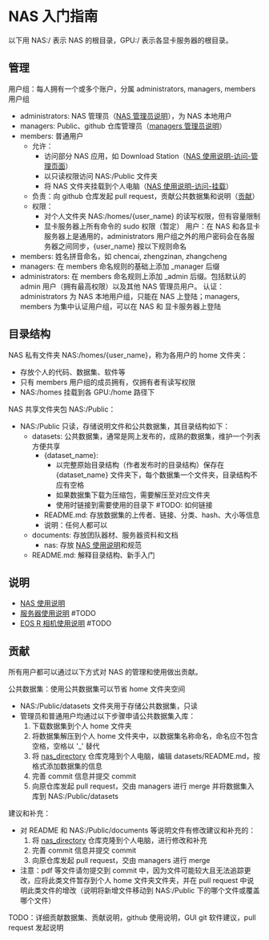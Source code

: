 # NAS 入门指南

以下用 NAS:/ 表示 NAS 的根目录，GPU:/ 表示各显卡服务器的根目录。

## 管理

用户组：每人拥有一个或多个账户，分属 administrators, managers, members 用户组
* administrators: NAS 管理员（[NAS 管理员说明](documents/nas/README_admin.md)），为 NAS 本地用户
* managers: Public、github 仓库管理员（[managers 管理员说明](documents/nas/README_managers.md)）
* members: 普通用户
    * 允许：
        * 访问部分 NAS 应用，如 Download Station（[NAS 使用说明-访问-管理页面](documents/nas/README.md/#访问)）
        * 以只读权限访问 NAS:/Public 文件夹
        * 将 NAS 文件夹挂载到个人电脑（[NAS 使用说明-访问-挂载](documents/nas/README.md/#访问)）
    * 负责：向 github 仓库发起 pull request，贡献公共数据集和说明（[贡献](#贡献)）
    * 权限：
        * 对个人文件夹 NAS:/homes/{user_name} 的读写权限，但有容量限制
        * 显卡服务器上所有命令的 sudo 权限（暂定）
用户：在 NAS 和各显卡服务器上是通用的，administrators 用户组之外的用户密码会在各服务器之间同步，{user_name} 按以下规则命名
* members: 姓名拼音命名，如 chencai, zhengzinan, zhangcheng
* managers: 在 members 命名规则的基础上添加 _manager 后缀
* administrators: 在 members 命名规则上添加 _admin 后缀。包括默认的 admin 用户（拥有最高权限）以及其他 NAS 管理员用户。
认证：administrators 为 NAS 本地用户组，只能在 NAS 上登陆；managers, members 为集中认证用户组，可以在 NAS 和 显卡服务器上登陆


## 目录结构

NAS 私有文件夹 NAS:/homes/{user_name}，称为各用户的 home 文件夹：
* 存放个人的代码、数据集、软件等
* 只有 members 用户组的成员拥有，仅拥有者有读写权限
* NAS:/homes 挂载到各 GPU:/home 路径下

NAS 共享文件夹包 NAS:/Public：
* NAS:/Public 只读，存储说明文件和公共数据集，其目录结构如下：
    * datasets: 公共数据集，通常是网上发布的，成熟的数据集，维护一个列表方便共享
        * {dataset_name}: 
            * 以完整原始目录结构（作者发布时的目录结构）保存在 {dataset_name} 文件夹下，每个数据集一个文件夹，目录结构不应有空格
            * 如果数据集下载为压缩包，需要解压至对应文件夹
            * 使用时链接到需要使用的目录下 #TODO: 如何链接
        * README.md: 存放数据集的上传者、链接、分类、hash、大小等信息
        * 说明：任何人都可以
    * documents: 存放团队器材、服务器资料和文档
        * nas: 存放 [NAS 使用说明](documents/nas/README.md)和规范
    * README.md: 解释目录结构、新手入门


## 说明

* [NAS 使用说明](documents/nas/README.md)
* [服务器使用说明](documents/server/README.md) #TODO
* [EOS R 相机使用说明](documents/eos_r/README.md) #TODO


## 贡献

所有用户都可以通过以下方式对 NAS 的管理和使用做出贡献。

公共数据集：使用公共数据集可以节省 home 文件夹空间
* NAS:/Public/datasets 文件夹用于存储公共数据集，只读
* 管理员和普通用户均通过以下步骤申请公共数据集入库：
    1. 下载数据集到个人 home 文件夹
    1. 将数据集解压到个人 home 文件夹中，以数据集名称命名，命名应不包含空格，空格以 '_' 替代
    1. 将 [nas_directory](https://github.com/pidan1231239/nas_directory) 仓库克隆到个人电脑，编辑 datasets/README.md，按格式添加数据集的信息
    1. 完善 commit 信息并提交 commit
    1. 向原仓库发起 pull request，交由 managers 进行 merge 并将数据集入库到 NAS:/Public/datasets

建议和补充：
* 对 README 和 NAS:/Public/documents 等说明文件有修改建议和补充的：
    1. 将 [nas_directory](https://github.com/pidan1231239/nas_directory) 仓库克隆到个人电脑，进行修改和补充
    1. 完善 commit 信息并提交 commit
    1. 向原仓库发起 pull request，交由 managers 进行 merge
* 注意：pdf 等文件请勿提交到 commit 中，因为文件可能较大且无法追踪更改，应将此类文件暂存到个人 home 文件夹文件夹，并在 pull request 中说明此类文件的增改（说明将新增文件移动到 NAS:/Public 下的哪个文件或覆盖哪个文件）

TODO：详细贡献数据集、贡献说明，github 使用说明，GUI git 软件建议，pull request 发起说明


